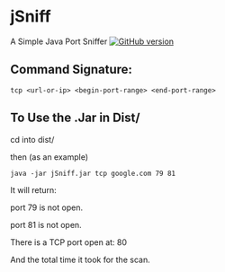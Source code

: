 # jSniff
A Simple Java Port Sniffer
[![GitHub version](https://badge.fury.io/gh/nsardo%2FjSniff.svg)](https://badge.fury.io/gh/nsardo%2FjSniff)

## Command Signature: ##

```
tcp <url-or-ip> <begin-port-range> <end-port-range>
```

## To Use the .Jar in **Dist/** ##

cd into dist/

then (as an example)

```
java -jar jSniff.jar tcp google.com 79 81
```

It will return:

port 79 is not open.

port 81 is not open.

There is a TCP port open at: 80

And the total time it took for the scan.
